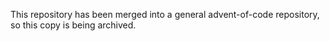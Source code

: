 This repository has been merged into a general advent-of-code repository, so this copy is being archived.
